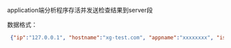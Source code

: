 application端分析程序存活并发送检查结果到server段

数据格式：
```json
 {"ip":"127.0.0.1", "hostname":"xg-test.com", "appname":"xxxxxxxx", "isaive": "true", "date":"2024-02-03", "time":"16:06"}
```
